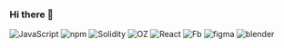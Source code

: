 ### Hi there 👋

<div display="flex">
  <img src="https://img.shields.io/badge/JavaScript-F7DF1E?logo=javascript&logoColor=000&style=flat" alt="JavaScript"/>
  <img src="https://img.shields.io/badge/npm-CB3837?logo=npm&logoColor=fff&style=flat" alt="npm"/>
  <img src="https://img.shields.io/badge/Solidity-363636?logo=solidity&logoColor=fff&style=flat-square" alt="Solidity"/>
  <img src="https://img.shields.io/badge/OpenZeppelin-4E5EE4?logo=openzeppelin&logoColor=fff&style=flat" alt="OZ"/>
  <img src="https://img.shields.io/badge/react-%2320232a.svg?style=for-the-badge&logo=react&logoColor=%2361DAFB" alt="React"/>
  <img src="https://img.shields.io/badge/Firebase-FFCA28?logo=firebase&logoColor=000&style=flat" alt="Fb"/>
  <img src="https://img.shields.io/badge/Figma-F24E1E?logo=figma&logoColor=fff&style=flat" alt="figma"/>
  <img src="https://img.shields.io/badge/Blender-E87D0D?logo=blender&logoColor=fff&style=flat" alt="blender"/>
</div>
